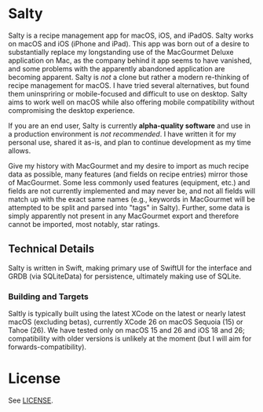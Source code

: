 # Salty
Salty is a recipe management app for macOS, iOS, and iPadOS. Salty works on macOS and iOS (iPhone and iPad). This app was born out of a desire to substantially replace my longstanding use of the MacGourmet Deluxe application on Mac, as the company behind it app seems to have vanished, and some problems with the apparently abandoned application are becoming apparent. Salty is *not* a clone but rather a modern re-thinking of recipe management for macOS. I have tried several alternatives, but found them uninspriring or mobile-focused and difficult to use on desktop. Salty aims to work well on macOS while also offering mobile compatibility without compromising the desktop experience.

If you are an end user, Salty is currently **alpha-quality software** and use in a production environment is *not recommended*. I have written it for my personal use, shared it as-is, and plan to continue development as my time allows.

Give my history with MacGourmet and my desire to import as much recipe data as possible, many features (and fields on recipe entries) mirror those of MacGourmet. Some less commonly used features (equipment, etc.) and fields are not currently implemented and may never be, and not all fields will match up with the exact same names (e.g., keywords in MacGourmet will be attempted to be split and parsed into "tags" in Salty). Further, some data is simply apparently not present in any MacGourmet export and therefore cannot be imported, most notably, star ratings.

## Technical Details 

Salty is written in Swift, making primary use of SwiftUI for the interface and GRDB (via SQLiteData) for persistence, ultimately making use of SQLite.

### Building and Targets

Saltly is typically built using the latest XCode on the latest or nearly latest macOS (excluding betas), currently XCode 26 on macOS Sequoia (15) or Tahoe (26). We have tested only on macOS 15 and 26 and iOS 18 and 26; compatibility with older versions is unlikely at the moment (but I will aim for forwards-compatibility).

# License

See [LICENSE](license).
